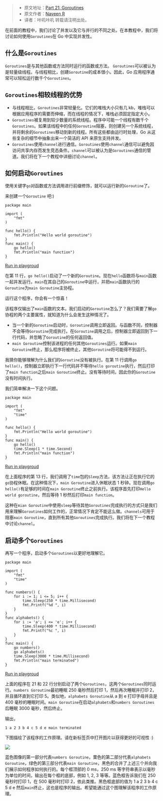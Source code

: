 > * 原文地址：[Part 21: Goroutines](https://golangbot.com/goroutines/)
> * 原文作者：[Naveen R](https://golangbot.com/about/)
> * 译者：咔叽咔叽
转载请注明出处。

在前面的教程中，我们讨论了并发以及它与并行的不同之处。在本教程中，我们将讨论如何使用```Goroutines```在 Go 中实现并发性。

## 什么是```Goroutines```
```Goroutines```是与其他函数或方法同时运行的函数或方法。 ```Goroutines```可以被认为是轻量级线程。与线程相比，创建```Goroutine```的成本很小。因此，Go 应用程序通常可以轻松运行数千个```Goroutines```。

##  ```Goroutines```相较线程的优势
* 与线程相比，```Goroutines```非常轻量化。它们的堆栈大小只有几 kb，堆栈可以根据应用程序的需要而伸缩，而在线程的情况下，堆栈必须固定指定大小。
* ```Goroutines```被复用到较少数量的系统线程。程序中可能一个线程有数千个```Goroutines```。如果该线程中的任何```Goroutine```阻塞，则创建另一个系统线程，并将剩余的```Goroutines```移动到新的线程。所有这些都由运行时处理，Go 从这些复杂的细节中抽象出来一个简洁的 API 来原生支持并发。
* ```Goroutines```使用```channel```进行通信。```Goroutines```使用```channel```通信可以避免因访问共享内存而发生竞态条件。```channel```可以被认为是```Goroutines```通信的管道。我们将在下一个教程中详细讨论```channel```。

## 如何启动```Goroutines```

使用关键字```go```对函数或方法调用进行前缀修饰，就可以运行新的```Goroutine```了。

来创建一个```Goroutine``` 吧:)
```golang
package main

import (
    "fmt"
)

func hello() {
    fmt.Println("Hello world goroutine")
}
func main() {
    go hello()
    fmt.Println("main function")
}
```
[Run in playgroud](http://play.flysnow.org/p/KUvIpVzepjs)

在第 11 行，```go hello()```启动了一个新的```Goroutine```。现在```hello```函数将与```main```函数一起并发运行。```main```在其自己的```Goroutine```中运行，并把```main```函数执行的```Goroutine```为```main Goroutine```主协程。

运行这个程序，你会有一个惊喜！

该程序仅输出了```main```函数的文本。我们启动的```Goroutine```怎么了？我们需要了解```go```协程的两个主要属性，就知道为什么会发生这种情况了。
* 当一个新的```Goroutine```启动时，```Goroutine```调用立即返回。与函数不同，控制器不会等待```Goroutine```完成执行。在```Goroutine```调用之后，控制器立即返回到下一行代码，并忽略了```Goroutine```的任何返回值。
* ```main Goroutine```控制该进程的任何其他```Goroutines```运行。如果```main Goroutine```终止，那么程序将被终止，其他```Goroutine```将可能得不到运行。

我猜你能够理解为什么我们的```Goroutine```没有被执行。在第 11 行调用```go hello()```，控制器立即执行下一行代码并不等待```hello goroutine```执行，然后打印了```main function```之后```main Goroutine```终止。没有等待时间，因此你的```Goroutine```没有时间执行。

我们简单解决一下这个问题。
```golang
package main

import (
    "fmt"
    "time"
)

func hello() {
    fmt.Println("Hello world goroutine")
}
func main() {
    go hello()
    time.Sleep(1 * time.Second)
    fmt.Println("main function")
}
```
[Run in playgroud](http://play.flysnow.org/p/4nT_Q6CuGrp)

在上面程序的第 13 行，我们调用了```time```包的```Sleep```方法，该方法让正在执行它的```go```协程休眠。在这种情况下，```main Goroutine```进入休眠状态 1 秒钟。现在调用```go hello()```有足够的时间在```main Goroutine```终止之前执行。该程序首先打印```Hello world goroutine```，然后等待 1 秒然后打印```main function```。

这种在```mian Goroutine```中使用```sleep```等待其他```Goroutines```完成执行的方式只是我们用来理解```Goroutines```如何工作的，正常情况下肯定不能这么做。```channels```可用于阻塞```main Goroutine```，直到所有其他```Goroutines```完成执行。我们将在下一个教程中讨论```channel```。

## 启动多个```Goroutines```

再写一个程序，启动多个```Goroutines```以更好地理解它。

```golang
package main

import (
    "fmt"
    "time"
)

func numbers() {
    for i := 1; i <= 5; i++ {
        time.Sleep(250 * time.Millisecond)
        fmt.Printf("%d ", i)
    }
}
func alphabets() {
    for i := 'a'; i <= 'e'; i++ {
        time.Sleep(400 * time.Millisecond)
        fmt.Printf("%c ", i)
    }
}
func main() {
    go numbers()
    go alphabets()
    time.Sleep(3000 * time.Millisecond)
    fmt.Println("main terminated")
}
```
[Run in playgroud](https://play.golang.org/p/oltn5nw0w3)

上面的程序在 21 和 22 行分别启动了两个```Goroutines```，这两个```Goroutines```同时运行。```numbers Goroutine```最初睡眠 250 毫秒然后打印 1，然后再次睡眠并打印 2，并且循环直到它打印 5。类似地，```alphabets Goroutine```从 a 到 e 打印字母并且是 400 毫秒的睡眠时间。```main Goroutine```在启动```alphabets```和```numbers Goroutines```后睡眠 3000 毫秒，然后终止。

输出，
```plain
1 a 2 3 b 4 c 5 d e main terminated
```
下图描绘了该程序的工作原理。请在新标签页中打开图片以获得更好的可视性 :)

![](https://upload-images.jianshu.io/upload_images/8573331-42ae6055533f8dc4.png?imageMogr2/auto-orient/strip%7CimageView2/2/w/1240)

蓝色图像的第一部分代表```numbers Goroutine```，栗色的第二部分代表```alphabets Goroutine```，绿色的第三部分代表```main Goroutine```，黑色的合并了上述三个并向我们展示如何程序如何执行的。每个框顶部的 0 ms，250 ms 等字符串表示以毫秒为单位的时间，输出在每个框的底部，例如 1, 2, 3 等等。蓝色框告诉我们在 250 毫秒时打印 1，在 500 毫秒时打印 2，依此类推。黑色框底部的值为 1 a 2 3 b 4 c 5 d e 然后```main```终止，这也是程序的输出。希望能通过这个图理解该程序的工作原理。